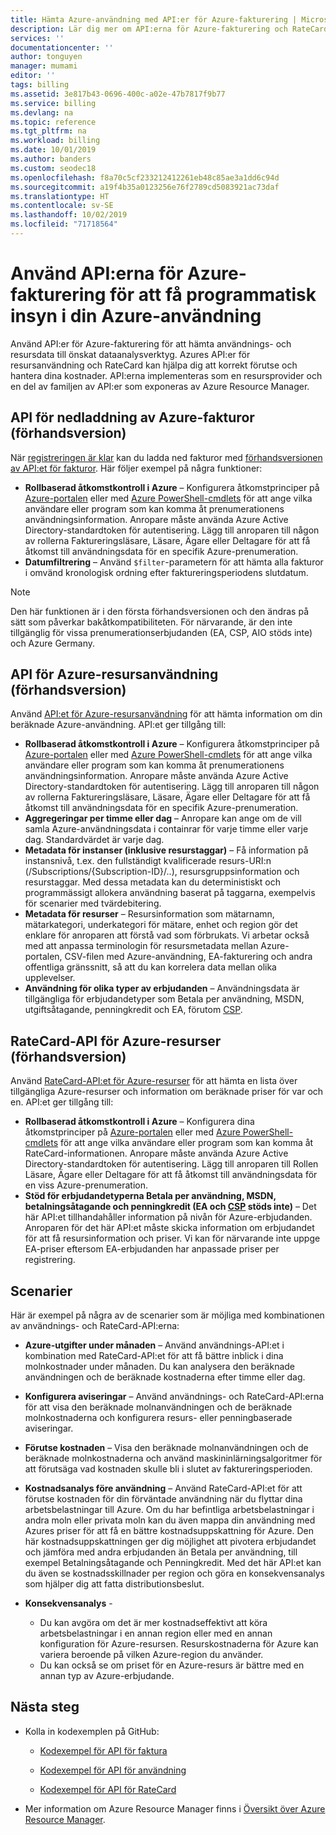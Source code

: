 ```yaml
---
title: Hämta Azure-användning med API:er för Azure-fakturering | Microsoft Docs
description: Lär dig mer om API:erna för Azure-fakturering och RateCard och få information om resursförbrukning och trender i Azure.
services: ''
documentationcenter: ''
author: tonguyen
manager: mumami
editor: ''
tags: billing
ms.assetid: 3e817b43-0696-400c-a02e-47b7817f9b77
ms.service: billing
ms.devlang: na
ms.topic: reference
ms.tgt_pltfrm: na
ms.workload: billing
ms.date: 10/01/2019
ms.author: banders
ms.custom: seodec18
ms.openlocfilehash: f8a70c5cf233212412261eb48c85ae3a1dd6c94d
ms.sourcegitcommit: a19f4b35a0123256e76f2789cd5083921ac73daf
ms.translationtype: HT
ms.contentlocale: sv-SE
ms.lasthandoff: 10/02/2019
ms.locfileid: "71718564"
---
```

# <a name="use-azure-billing-apis-to-programmatically-get-insight-into-your-azure-usage"></a>Använd API:erna för Azure-fakturering för att få programmatisk insyn i din Azure-användning
Använd API:er för Azure-fakturering för att hämta användnings- och resursdata till önskat dataanalysverktyg. Azures API:er för resursanvändning och RateCard kan hjälpa dig att korrekt förutse och hantera dina kostnader. API:erna implementeras som en resursprovider och en del av familjen av API:er som exponeras av Azure Resource Manager.  

## <a name="azure-invoice-download-api-preview"></a>API för nedladdning av Azure-fakturor (förhandsversion)
När [registreringen är klar](billing-manage-access.md#opt-in) kan du ladda ned fakturor med [förhandsversionen av API:et för fakturor](/rest/api/billing). Här följer exempel på några funktioner:

* **Rollbaserad åtkomstkontroll i Azure** – Konfigurera åtkomstprinciper på [Azure-portalen](https://portal.azure.com) eller med [Azure PowerShell-cmdlets](/powershell/azure/overview) för att ange vilka användare eller program som kan komma åt prenumerationens användningsinformation. Anropare måste använda Azure Active Directory-standardtoken för autentisering. Lägg till anroparen till någon av rollerna Faktureringsläsare, Läsare, Ägare eller Deltagare för att få åtkomst till användningsdata för en specifik Azure-prenumeration.
* **Datumfiltrering** – Använd `$filter`-parametern för att hämta alla fakturor i omvänd kronologisk ordning efter faktureringsperiodens slutdatum.

> [!NOTE]
> Den här funktionen är i den första förhandsversionen och den ändras på sätt som påverkar bakåtkompatibiliteten. För närvarande, är den inte tillgänglig för vissa prenumerationserbjudanden (EA, CSP, AIO stöds inte) och Azure Germany.

## <a name="azure-resource-usage-api-preview"></a>API för Azure-resursanvändning (förhandsversion)
Använd [API:et för Azure-resursanvändning](/previous-versions/azure/reference/mt219003(v=azure.100)) för att hämta information om din beräknade Azure-användning. API:et ger tillgång till:

* **Rollbaserad åtkomstkontroll i Azure** – Konfigurera åtkomstprinciper på [Azure-portalen](https://portal.azure.com) eller med [Azure PowerShell-cmdlets](/powershell/azure/overview) för att ange vilka användare eller program som kan komma åt prenumerationens användningsinformation. Anropare måste använda Azure Active Directory-standardtoken för autentisering. Lägg till anroparen till någon av rollerna Faktureringsläsare, Läsare, Ägare eller Deltagare för att få åtkomst till användningsdata för en specifik Azure-prenumeration.
* **Aggregeringar per timme eller dag** – Anropare kan ange om de vill samla Azure-användningsdata i containrar för varje timme eller varje dag. Standardvärdet är varje dag.
* **Metadata för instanser (inklusive resurstaggar)** – Få information på instansnivå, t.ex. den fullständigt kvalificerade resurs-URI:n (/Subscriptions/{Subscription-ID}/..), resursgruppsinformation och resurstaggar. Med dessa metadata kan du deterministiskt och programmässigt allokera användning baserat på taggarna, exempelvis för scenarier med tvärdebitering.
* **Metadata för resurser** – Resursinformation som mätarnamn, mätarkategori, underkategori för mätare, enhet och region gör det enklare för anroparen att förstå vad som förbrukats. Vi arbetar också med att anpassa terminologin för resursmetadata mellan Azure-portalen, CSV-filen med Azure-användning, EA-fakturering och andra offentliga gränssnitt, så att du kan korrelera data mellan olika upplevelser.
* **Användning för olika typer av erbjudanden** – Användningsdata är tillgängliga för erbjudandetyper som Betala per användning, MSDN, utgiftsåtagande, penningkredit och EA, förutom [CSP](https://docs.microsoft.com/azure/cloud-solution-provider/billing/azure-csp-invoice#retrieve-usage-data-for-a-specific-subscription).

## <a name="azure-resource-ratecard-api-preview"></a>RateCard-API för Azure-resurser (förhandsversion)
Använd [RateCard-API:et för Azure-resurser](/previous-versions/azure/reference/mt219005(v=azure.100)) för att hämta en lista över tillgängliga Azure-resurser och information om beräknade priser för var och en. API:et ger tillgång till:

* **Rollbaserad åtkomstkontroll i Azure** – Konfigurera dina åtkomstprinciper på [Azure-portalen](https://portal.azure.com) eller med [Azure PowerShell-cmdlets](/powershell/azure/overview) för att ange vilka användare eller program som kan komma åt RateCard-informationen. Anropare måste använda Azure Active Directory-standardtoken för autentisering. Lägg till anroparen till Rollen Läsare, Ägare eller Deltagare för att få åtkomst till användningsdata för en viss Azure-prenumeration.
* **Stöd för erbjudandetyperna Betala per användning, MSDN, betalningsåtagande och penningkredit (EA och [CSP](https://docs.microsoft.com/azure/cloud-solution-provider/billing/azure-csp-pricelist#get-prices-by-using-the-azure-rate-card) stöds inte)** – Det här API:et tillhandahåller information på nivån för Azure-erbjudanden.  Anroparen för det här API:et måste skicka information om erbjudandet för att få resursinformation och priser. Vi kan för närvarande inte uppge EA-priser eftersom EA-erbjudanden har anpassade priser per registrering.

## <a name="scenarios"></a>Scenarier
Här är exempel på några av de scenarier som är möjliga med kombinationen av användnings- och RateCard-API:erna:

* **Azure-utgifter under månaden** – Använd användnings-API:et i kombination med RateCard-API:et för att få bättre inblick i dina molnkostnader under månaden. Du kan analysera den beräknade användningen och de beräknade kostnaderna efter timme eller dag.
* **Konfigurera aviseringar** – Använd användnings- och RateCard-API:erna för att visa den beräknade molnanvändningen och de beräknade molnkostnaderna och konfigurera resurs- eller penningbaserade aviseringar.
* **Förutse kostnaden** – Visa den beräknade molnanvändningen och de beräknade molnkostnaderna och använd maskininlärningsalgoritmer för att förutsäga vad kostnaden skulle bli i slutet av faktureringsperioden.
* **Kostnadsanalys före användning** – Använd RateCard-API:et för att förutse kostnaden för din förväntade användning när du flyttar dina arbetsbelastningar till Azure. Om du har befintliga arbetsbelastningar i andra moln eller privata moln kan du även mappa din användning med Azures priser för att få en bättre kostnadsuppskattning för Azure. Den här kostnadsuppskattningen ger dig möjlighet att pivotera erbjudandet och jämföra med andra erbjudanden än Betala per användning, till exempel Betalningsåtagande och Penningkredit. Med det här API:et kan du även se kostnadsskillnader per region och göra en konsekvensanalys som hjälper dig att fatta distributionsbeslut.
* **Konsekvensanalys** -

  * Du kan avgöra om det är mer kostnadseffektivt att köra arbetsbelastningar i en annan region eller med en annan konfiguration för Azure-resursen. Resurskostnaderna för Azure kan variera beroende på vilken Azure-region du använder.
  * Du kan också se om priset för en Azure-resurs är bättre med en annan typ av Azure-erbjudande.


## <a name="next-steps"></a>Nästa steg
* Kolla in kodexemplen på GitHub:
  * [Kodexempel för API för faktura](https://go.microsoft.com/fwlink/?linkid=845124)

  * [Kodexempel för API för användning](https://github.com/Azure-Samples/billing-dotnet-usage-api)

  * [Kodexempel för API för RateCard](https://github.com/Azure-Samples/billing-dotnet-ratecard-api)

* Mer information om Azure Resource Manager finns i [Översikt över Azure Resource Manager](../azure-resource-manager/resource-group-overview.md).
